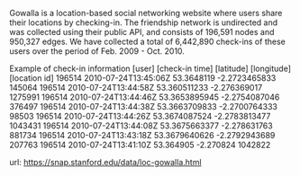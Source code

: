 Gowalla is a location-based social networking website where users share their locations by checking-in. The friendship network is undirected and was collected using their public API, and consists of 196,591 nodes and 950,327 edges. We have collected a total of 6,442,890 check-ins of these users over the period of Feb. 2009 - Oct. 2010. 

Example of check-in information
[user]	[check-in time]		[latitude]	[longitude]	[location id]
196514  2010-07-24T13:45:06Z    53.3648119      -2.2723465833   145064
196514  2010-07-24T13:44:58Z    53.360511233    -2.276369017    1275991
196514  2010-07-24T13:44:46Z    53.3653895945   -2.2754087046   376497
196514  2010-07-24T13:44:38Z    53.3663709833   -2.2700764333   98503
196514  2010-07-24T13:44:26Z    53.3674087524   -2.2783813477   1043431
196514  2010-07-24T13:44:08Z    53.3675663377   -2.278631763    881734
196514  2010-07-24T13:43:18Z    53.3679640626   -2.2792943689   207763
196514  2010-07-24T13:41:10Z    53.364905       -2.270824       1042822	

url: https://snap.stanford.edu/data/loc-gowalla.html